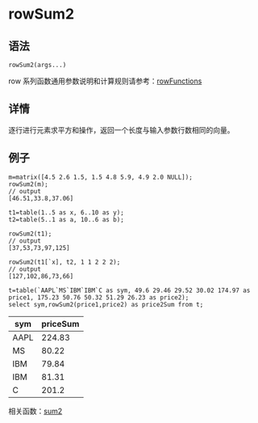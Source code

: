 # rowSum2

## 语法

`rowSum2(args...)`

row 系列函数通用参数说明和计算规则请参考：[rowFunctions](../themes/rowFunctions.html)

## 详情

逐行进行元素求平方和操作，返回一个长度与输入参数行数相同的向量。

## 例子

```
m=matrix([4.5 2.6 1.5, 1.5 4.8 5.9, 4.9 2.0 NULL]);
rowSum2(m);
// output
[46.51,33.8,37.06]

t1=table(1..5 as x, 6..10 as y);
t2=table(5..1 as a, 10..6 as b);

rowSum2(t1);
// output
[37,53,73,97,125]

rowSum2(t1[`x], t2, 1 1 2 2 2);
// output
[127,102,86,73,66]

t=table(`AAPL`MS`IBM`IBM`C as sym, 49.6 29.46 29.52 30.02 174.97 as price1, 175.23 50.76 50.32 51.29 26.23 as price2);
select sym,rowSum2(price1,price2) as price2Sum from t;
```

| sym | priceSum |
| --- | --- |
| AAPL | 224.83 |
| MS | 80.22 |
| IBM | 79.84 |
| IBM | 81.31 |
| C | 201.2 |

相关函数：[sum2](../s/sum2.html)

